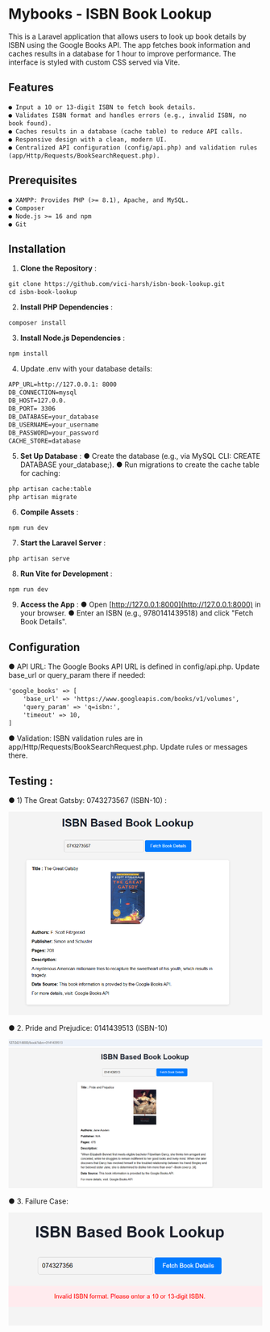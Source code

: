 # Mybooks - ISBN Book Lookup

This is a Laravel application that allows users to look up book details by ISBN using the Google
Books API. The app fetches book information and caches results in a database for 1 hour to
improve performance. The interface is styled with custom CSS served via Vite.

## Features

```
● Input a 10 or 13-digit ISBN to fetch book details.
● Validates ISBN format and handles errors (e.g., invalid ISBN, no book found).
● Caches results in a database (cache table) to reduce API calls.
● Responsive design with a clean, modern UI.
● Centralized API configuration (config/api.php) and validation rules (app/Http/Requests/BookSearchRequest.php).
```
## Prerequisites
```
● XAMPP: Provides PHP (>= 8.1), Apache, and MySQL.
● Composer
● Node.js >= 16 and npm
● Git
```
## Installation

1. **Clone the Repository** :
```
git clone https://github.com/vici-harsh/isbn-book-lookup.git
cd isbn-book-lookup
```
2. **Install PHP Dependencies** :
```
composer install
```
3. **Install Node.js Dependencies** :
```
npm install
```


4. Update .env with your database details:
```
APP_URL=http://127.0.0.1: 8000
DB_CONNECTION=mysql
DB_HOST=127.0.0.
DB_PORT= 3306
DB_DATABASE=your_database
DB_USERNAME=your_username
DB_PASSWORD=your_password
CACHE_STORE=database
```

5. **Set Up Database** :
● Create the database (e.g., via MySQL CLI: CREATE DATABASE
your_database;).
● Run migrations to create the cache table for caching:
```
php artisan cache:table
php artisan migrate
```
6. **Compile Assets** :
```
npm run dev
```
7. **Start the Laravel Server** :
```
php artisan serve
```
8. **Run Vite for Development** :
```
npm run dev
```
9. **Access the App** :
● Open [http://127.0.0.1:8000](http://127.0.0.1:8000) in your browser.
● Enter an ISBN (e.g., 9780141439518) and click "Fetch Book Details".

## Configuration
● API URL: The Google Books API URL is defined in config/api.php. Update base_url or query_param there if needed:
```
'google_books' => [
    'base_url' => 'https://www.googleapis.com/books/v1/volumes',
    'query_param' => 'q=isbn:',
    'timeout' => 10,
]
```
● Validation: ISBN validation rules are in app/Http/Requests/BookSearchRequest.php. Update rules or messages there.

## Testing :

● 1) The Great Gatsby: 0743273567 (ISBN-10) :

![The Great Gatsby](screenshots/The%20Great%20Gatsby.png)

● 2. Pride and Prejudice: 0141439513 (ISBN-10)

![Pride and Prejudice](screenshots/Pride%20and%20Prejudice.png)

● 3. Failure Case:

![Invalid ISBN Number](screenshots/Invalid%20ISBN%20Number.png)
